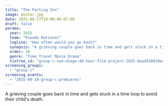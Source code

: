 ```yaml
---
title: "The Parting Inn"
image: poster.jpg
date: 2025-08-17T19:00:00-07:00
draft: false
params:
  year: 2025
  team: "Pseudo Rational"
  logline: "How often would you go back?"
  synopsis: "A grieving couple goes back in time and gets stuck in a time loop to avoid their child's death."
  order: 10
  genre: "Time Travel Movie Drama"
  tixtree_id: "group-c-san-diego-48-hour-film-project-2025-0aa4550010ed"
screening_groups:
  - "group-c"
screening_events:
  - "2025-09-10-group-c-premieres"
---
```


A grieving couple goes back in time and gets stuck in a time loop to avoid their child's death.
